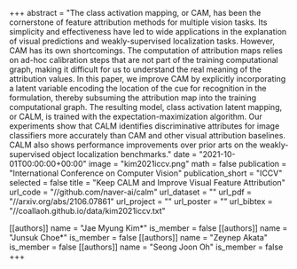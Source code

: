 +++
abstract = "The class activation mapping, or CAM, has been the cornerstone of feature attribution methods for multiple vision tasks. Its simplicity and effectiveness have led to wide applications in the explanation of visual predictions and weakly-supervised localization tasks. However, CAM has its own shortcomings. The computation of attribution maps relies on ad-hoc calibration steps that are not part of the training computational graph, making it difficult for us to understand the real meaning of the attribution values. In this paper, we improve CAM by explicitly incorporating a latent variable encoding the location of the cue for recognition in the formulation, thereby subsuming the attribution map into the training computational graph. The resulting model, class activation latent mapping, or CALM, is trained with the expectation-maximization algorithm. Our experiments show that CALM identifies discriminative attributes for image classifiers more accurately than CAM and other visual attribution baselines. CALM also shows performance improvements over prior arts on the weakly-supervised object localization benchmarks."
date = "2021-10-01T00:00:00+00:00"
image = "kim2021iccv.png"
math = false
publication = "International Conference on Computer Vision"
publication_short = "ICCV"
selected = false
title = "Keep CALM and Improve Visual Feature Attribution"
url_code = "//github.com/naver-ai/calm"
url_dataset = ""
url_pdf = "//arxiv.org/abs/2106.07861"
url_project = ""
url_poster = ""
url_bibtex = "//coallaoh.github.io/data/kim2021iccv.txt"

[[authors]]
    name = "Jae Myung Kim*"
    is_member = false
[[authors]]
    name = "Junsuk Choe*"
    is_member = false
[[authors]]
    name = "Zeynep Akata"
    is_member = false
[[authors]]
    name = "Seong Joon Oh"
    is_member = false
+++
